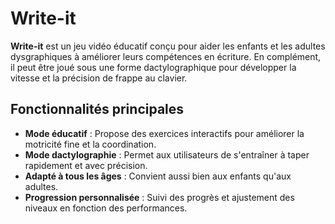 # Write-it

**Write-it** est un jeu vidéo éducatif conçu pour aider les enfants et les adultes dysgraphiques à améliorer leurs compétences en écriture. En complément, il peut être joué sous une forme dactylographique pour développer la vitesse et la précision de frappe au clavier.

## Fonctionnalités principales
- **Mode éducatif** : Propose des exercices interactifs pour améliorer la motricité fine et la coordination.
- **Mode dactylographie** : Permet aux utilisateurs de s'entraîner à taper rapidement et avec précision.
- **Adapté à tous les âges** : Convient aussi bien aux enfants qu'aux adultes.
- **Progression personnalisée** : Suivi des progrès et ajustement des niveaux en fonction des performances.
